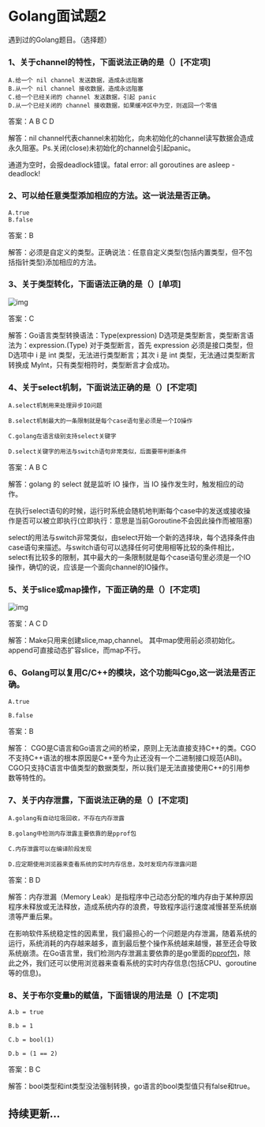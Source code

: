 # Golang面试题2

遇到过的Golang题目。（选择题）

### 1、关于channel的特性，下面说法正确的是（）[不定项]

```
A.给一个 nil channel 发送数据，造成永远阻塞
B.从一个 nil channel 接收数据，造成永远阻塞
C.给一个已经关闭的 channel 发送数据，引起 panic
D.从一个已经关闭的 channel 接收数据，如果缓冲区中为空，则返回一个零值
```

答案：A B C D

解答：nil channel代表channel未初始化，向未初始化的channel读写数据会造成永久阻塞。Ps.关闭(close)未初始化的channel会引起panic。

通道为空时，会报deadlock错误。fatal error: all goroutines are asleep - deadlock!

### 2、可以给任意类型添加相应的方法。这一说法是否正确。

```
A.true
B.false
```

答案：B

解答：必须是自定义的类型。正确说法：任意自定义类型(包括内置类型，但不包括指针类型)添加相应的方法。

### 3、关于类型转化，下面语法正确的是（）[单项]

![img](https://uploadfiles.nowcoder.com/images/20171203/3367369_1512277518304_28E6FBEBA19DFA1C862F3891BF21A5AB)

答案：C

解答：Go语言类型转换语法：Type(expression)  D选项是类型断言，类型断言语法为：expression.(Type) 对于类型断言，首先 expression 必须是接口类型，但D选项中 i 是 int 类型，无法进行类型断言；其次 i 是 int 类型，无法通过类型断言转换成 MyInt，只有类型相符时，类型断言才会成功。

### 4、关于select机制，下面说法正确的是（）[不定项]

```
A.select机制用来处理异步IO问题

B.select机制最大的一条限制就是每个case语句里必须是一个IO操作

C.golang在语言级别支持select关键字

D.select关键字的用法与switch语句非常类似，后面要带判断条件
```

答案：A B C

解答：golang 的 select 就是监听 IO 操作，当 IO 操作发生时，触发相应的动作。  

在执行select语句的时候，运行时系统会随机地判断每个case中的发送或接收操作是否可以被立即执行(立即执行：意思是当前Goroutine不会因此操作而被阻塞) 

select的用法与switch非常类似，由select开始一个新的选择块，每个选择条件由case语句来描述。与switch语句可以选择任何可使用相等比较的条件相比，select有比较多的限制，其中最大的一条限制就是每个case语句里必须是一个IO操作，确切的说，应该是一个面向channel的IO操作。

### 5、关于slice或map操作，下面正确的是（）[不定项]

![img](https://uploadfiles.nowcoder.com/images/20171203/3367369_1512279828612_E135777046538A1F75605878FC012839)

答案：A C D

解答：Make只用来创建slice,map,channel。 其中map使用前必须初始化。 append可直接动态扩容slice，而map不行。

### 6、Golang可以复用C/C++的模块，这个功能叫Cgo,这一说法是否正确。

```
A.true

B.false
```

答案：B

解答： CGO是C语言和Go语言之间的桥梁，原则上无法直接支持C++的类。CGO不支持C++语法的根本原因是C++至今为止还没有一个二进制接口规范(ABI)。CGO只支持C语言中值类型的数据类型，所以我们是无法直接使用C++的引用参数等特性的。

###   7、关于内存泄露，下面说法正确的是（）[不定项]

```
A.golang有自动垃圾回收，不存在内存泄露
```

```
B.golang中检测内存泄露主要依靠的是pprof包
```

```
C.内存泄露可以在编译阶段发现
```

```
D.应定期使用浏览器来查看系统的实时内存信息，及时发现内存泄露问题
```

答案：B D

解答：内存泄漏（Memory Leak）是指程序中己动态分配的堆内存由于某种原因程序未释放或无法释放，造成系统内存的浪费，导致程序运行速度减慢甚至系统崩溃等严重后果。 

在影响软件系统稳定性的因素里，我们最担心的一个问题是内存泄漏，随着系统的运行，系统消耗的内存越来越多，直到最后整个操作系统越来越慢，甚至还会导致系统崩溃。在Go语言里，我们检测内存泄漏主要依靠的是go里面的[pprof包](http://golang.org/pkg/runtime/pprof/)，除此之外，我们还可以使用浏览器来查看系统的实时内存信息(包括CPU、goroutine等的信息)。

### 8、关于布尔变量b的赋值，下面错误的用法是（）[不定项]

```
A.b = true
```

```
B.b = 1
```

```
C.b = bool(1)
```

```
D.b = (1 == 2)
```

答案：B C

解答：bool类型和int类型没法强制转换，go语言的bool类型值只有false和true。



## 持续更新...